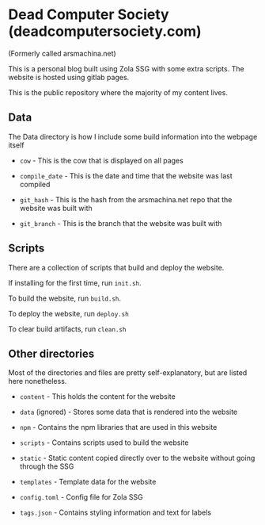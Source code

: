 # Dead Computer Society (deadcomputersociety.com)

(Formerly called arsmachina.net)

This is a personal blog built using Zola SSG with some extra scripts. The website is hosted using gitlab pages.

This is the public repository where the majority of my content lives.

## Data

The Data directory is how I include some build information into the webpage itself

- `cow` - This is the cow that is displayed on all pages

- `compile_date` - This is the date and time that the website was last compiled

- `git_hash` - This is the hash from the arsmachina.net repo that the website was built with

- `git_branch` - This is the branch that the website was built with

## Scripts

There are a collection of scripts that build and deploy the website.

If installing for the first time, run `init.sh`.

To build the website, run `build.sh`.

To deploy the website, run `deploy.sh`

To clear build artifacts, run `clean.sh`

## Other directories

Most of the directories and files are pretty self-explanatory, but are listed here nonetheless.

- `content` - This holds the content for the website

- `data` (ignored) - Stores some data that is rendered into the website

- `npm` - Contains the npm libraries that are used in this website

- `scripts` - Contains scripts used to build the website

- `static` - Static content copied directly over to the website without going through the SSG

- `templates` - Template data for the website

- `config.toml` - Config file for Zola SSG

- `tags.json` - Contains styling information and text for labels
